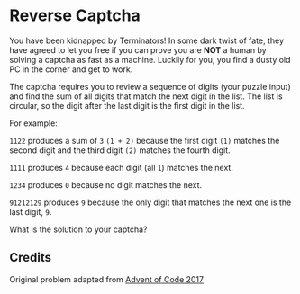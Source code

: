 # Reverse Captcha

You have been kidnapped by Terminators! In some dark twist of fate, they have agreed to let you free if you can prove you are **NOT** a human by solving a captcha as fast as a machine. Luckily for you, you find a dusty old PC in the corner and get to work.

The captcha requires you to review a sequence of digits (your puzzle input) and find the sum of all digits that match the next digit in the list. The list is circular, so the digit after the last digit is the first digit in the list.

For example:

`1122` produces a sum of `3` `(1 + 2)` because the first digit `(1)` matches the second digit and the third digit `(2)` matches the fourth digit.

`1111` produces `4` because each digit (all `1`) matches the next.

`1234` produces `0` because no digit matches the next.

`91212129` produces `9` because the only digit that matches the next one is the last digit, `9`.

What is the solution to your captcha?

## Credits
Original problem adapted from [Advent of Code 2017](https://adventofcode.com/2017/day/1) 